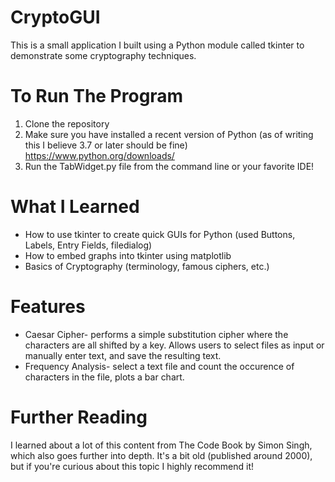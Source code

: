 # CryptoGUI

This is a small application I built using a Python module called tkinter to demonstrate some cryptography techniques. 

# To Run The Program

1. Clone the repository
2. Make sure you have installed a recent version of Python (as of writing this I believe 3.7 or later should be fine) https://www.python.org/downloads/
3. Run the TabWidget.py file from the command line or your favorite IDE! 

# What I Learned

* How to use tkinter to create quick GUIs for Python (used Buttons, Labels, Entry Fields, filedialog)
* How to embed graphs into tkinter using matplotlib
* Basics of Cryptography (terminology, famous ciphers, etc.)

# Features

* Caesar Cipher- performs a simple substitution cipher where the characters are all shifted by a key. Allows users to select files as input or manually enter text, and save the resulting text. 
* Frequency Analysis- select a text file and count the occurence of characters in the file, plots a bar chart.


# Further Reading

I learned about a lot of this content from The Code Book by Simon Singh, which also goes further into depth. It's a bit old (published around 2000), but if you're curious about this topic I highly recommend it!
